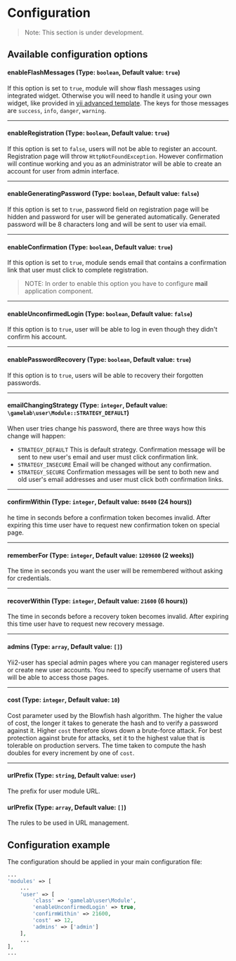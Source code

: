 Configuration
=============

> Note: This section is under development.

Available configuration options
-------------------------------

#### enableFlashMessages (Type: `boolean`, Default value: `true`)

If this option is set to `true`, module will show flash messages using integrated widget. Otherwise you will need to
handle it using your own widget, like provided in
[yii advanced template](https://github.com/yiisoft/yii2-app-advanced/blob/master/frontend/widgets/Alert.php). The keys
for those messages are `success`, `info`, `danger`, `warning`.

---

#### enableRegistration (Type: `boolean`, Default value: `true`)

If this option is set to `false`, users will not be able to register an account. Registration page will throw
`HttpNotFoundException`. However confirmation will continue working and you as an administrator will be able to
create an account for user from admin interface.

---

#### enableGeneratingPassword (Type: `boolean`, Default value: `false`)

If this option is set to `true`, password field on registration page will be hidden and password for user will be
generated automatically. Generated password will be 8 characters long and will be sent to user via email.

---

#### enableConfirmation (Type: `boolean`, Default value: `true`)

If this option is set to `true`, module sends email that contains a confirmation link that user must click to complete
registration.

> NOTE: In order to enable this option you have to configure **mail** application component.

---

#### enableUnconfirmedLogin (Type: `boolean`, Default value: `false`)

If this option is to `true`, user will be able to log in even though they didn't confirm his account.

---

#### enablePasswordRecovery (Type: `boolean`, Default value: `true`)

If this option is to `true`, users will be able to recovery their forgotten passwords.

---

#### emailChangingStrategy (Type: `integer`, Default value: `\gamelab\user\Module::STRATEGY_DEFAULT`)

When user tries change his password, there are three ways how this change will happen:

- `STRATEGY_DEFAULT` This is default strategy. Confirmation message will be sent to new user's email and user must
click confirmation link.
- `STRATEGY_INSECURE` Email will be changed without any confirmation.
- `STRATEGY_SECURE` Confirmation messages will be sent to both new and old user's email addresses and user must click
both confirmation links.

---

#### confirmWithin (Type: `integer`, Default value: `86400` (24 hours))

he time in seconds before a confirmation token becomes invalid. After expiring this time user have to request new
confirmation token on special page.

---

#### rememberFor (Type: `integer`, Default value: `1209600` (2 weeks))

The time in seconds you want the user will be remembered without asking for credentials.

---

#### recoverWithin (Type: `integer`, Default value: `21600` (6 hours))

The time in seconds before a recovery token becomes invalid. After expiring this time user have to request new
recovery message.

---

#### admins (Type: `array`, Default value: `[]`)

Yii2-user has special admin pages where you can manager registered users or create new user accounts. You need to
specify username of users that will be able to access those pages.

---

#### cost (Type: `integer`, Default value: `10`)

Cost parameter used by the Blowfish hash algorithm. The higher the value of cost, the longer it takes to generate the
hash and to verify a password against it. Higher `cost` therefore slows down a brute-force attack. For best protection
against brute for attacks, set it to the highest value that is tolerable on production servers. The time taken to
compute the hash doubles for every increment by one of `cost`.

---

#### urlPrefix (Type: `string`, Default value: `user`)

The prefix for user module URL.

#### urlPrefix (Type: `array`, Default value: `[]`)

The rules to be used in URL management.

Configuration example
---------------------

The configuration should be applied in your main configuration file:


```php
...
'modules' => [
    ...
    'user' => [
        'class' => 'gamelab\user\Module',
        'enableUnconfirmedLogin' => true,
        'confirmWithin' => 21600,
        'cost' => 12,
        'admins' => ['admin']
    ],
    ...
],
...
```
